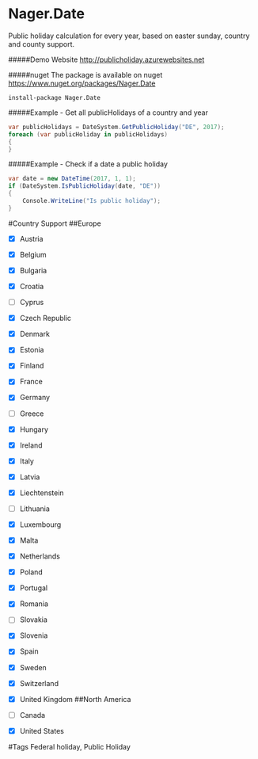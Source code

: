 Nager.Date
==========

Public holiday calculation for every year, based on easter sunday, country and county support.

#####Demo Website
http://publicholiday.azurewebsites.net

#####nuget
The package is available on nuget
https://www.nuget.org/packages/Nager.Date
```
install-package Nager.Date
```

#####Example - Get all publicHolidays of a country and year
```cs
var publicHolidays = DateSystem.GetPublicHoliday("DE", 2017);
foreach (var publicHoliday in publicHolidays)
{
}
```

#####Example - Check if a date a public holiday
```cs
var date = new DateTime(2017, 1, 1);
if (DateSystem.IsPublicHoliday(date, "DE"))
{
	Console.WriteLine("Is public holiday");
}
```

#Country Support
##Europe
- [x] Austria
- [x] Belgium
- [x] Bulgaria
- [x] Croatia
- [ ] Cyprus
- [x] Czech Republic
- [x] Denmark
- [x] Estonia
- [x] Finland
- [x] France
- [x] Germany
- [ ] Greece
- [x] Hungary
- [x] Ireland
- [x] Italy
- [x] Latvia
- [x] Liechtenstein
- [ ] Lithuania
- [x] Luxembourg
- [x] Malta
- [x] Netherlands
- [x] Poland
- [x] Portugal
- [x] Romania
- [ ] Slovakia
- [x] Slovenia
- [x] Spain
- [x] Sweden
- [x] Switzerland
- [x] United Kingdom
##North America
- [ ] Canada
- [x] United States


#Tags
Federal holiday, Public Holiday